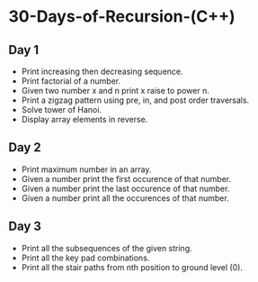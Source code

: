 # 30-Days-of-Recursion-(C++)
## Day 1
- Print increasing then decreasing sequence.
- Print factorial of a number.
- Given two number x and n print x raise to power n.
- Print a zigzag pattern using pre, in, and post order traversals.
- Solve tower of Hanoi.
- Display array elements in reverse.
## Day 2
- Print maximum number in an array.
- Given a number print the first occurence of that number.
- Given a number print the last occurence of that number.
- Given a number print all the occurences of that number.
## Day 3
- Print all the subsequences of the given string.
- Print all the key pad combinations.
- Print all the stair paths from nth position to ground level (0).
